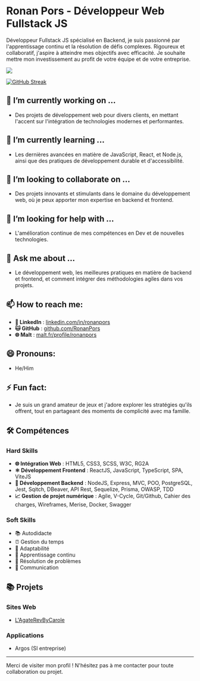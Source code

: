 # Ronan Pors - Développeur Web Fullstack JS

Développeur Fullstack JS spécialisé en Backend, je suis passionné par l'apprentissage continu et la résolution de défis complexes. Rigoureux et collaboratif, j'aspire à atteindre mes objectifs avec efficacité. Je souhaite mettre mon investissement au profit de votre équipe et de votre entreprise.

<img src="https://github-readme-stats.vercel.app/api?username=RonanPors&&show_icons=true&title_color=ffffff&icon_color=bb2acf&text_color=daf7dc&bg_color=151515" />

[![GitHub Streak](https://streak-stats.demolab.com/?user=RonanPors)](https://git.io/streak-stats)

## 🔭 I’m currently working on ...
- Des projets de développement web pour divers clients, en mettant l'accent sur l'intégration de technologies modernes et performantes.

## 🌱 I’m currently learning ...
- Les dernières avancées en matière de JavaScript, React, et Node.js, ainsi que des pratiques de développement durable et d'accessibilité.

## 👯 I’m looking to collaborate on ...
- Des projets innovants et stimulants dans le domaine du développement web, où je peux apporter mon expertise en backend et frontend.

## 🤔 I’m looking for help with ...
- L'amélioration continue de mes compétences en Dev et de nouvelles technologies.

## 💬 Ask me about ...
- Le développement web, les meilleures pratiques en matière de backend et frontend, et comment intégrer des méthodologies agiles dans vos projets.

## 📫 How to reach me:
- **🔗 LinkedIn** : [linkedin.com/in/ronanpors](https://www.linkedin.com/in/ronanpors)
- **🐱 GitHub** : [github.com/RonanPors](https://github.com/RonanPors)
- **🌐 Malt** : [malt.fr/profile/ronanpors](https://www.malt.fr/profile/ronanpors)

## 😄 Pronouns:
- He/Him

## ⚡ Fun fact:
- Je suis un grand amateur de jeux et j'adore explorer les stratégies qu'ils offrent, tout en partageant des moments de complicité avec ma famille.

## 🛠️ Compétences

### Hard Skills
- **🌐 Intégration Web** : HTML5, CSS3, SCSS, W3C, RG2A
- **⚛️ Développement Frontend** : ReactJS, JavaScript, TypeScript, SPA, ViteJS
- **🔧 Développement Backend** : NodeJS, Express, MVC, POO, PostgreSQL, Jest, Sqitch, DBeaver, API Rest, Sequelize, Prisma, OWASP, TDD
- **📈 Gestion de projet numérique** : Agile, V-Cycle, Git/Github, Cahier des charges, Wireframes, Merise, Docker, Swagger

### Soft Skills
- 📚 Autodidacte
- ⏰ Gestion du temps
- 🌟 Adaptabilité
- 🔄 Apprentissage continu
- 🧩 Résolution de problèmes
- 💬 Communication

## 📚 Projets

### Sites Web
- [L'AgateRevByCarole](http://www.lagaterevbycarole.fr)

### Applications
- Argos (SI entreprise)


---

Merci de visiter mon profil ! N'hésitez pas à me contacter pour toute collaboration ou projet.
